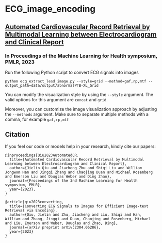 # ECG_image_encoding

## [Automated Cardiovascular Record Retrieval by Multimodal Learning between Electrocardiogram and Clinical Report](https://arxiv.org/abs/2304.06286)

### In Proceedings of the Machine Learning for Health symposium, PMLR, 2023

Run the following Python script to convert ECG signals into images

```python ecg_extract_lead_image.py --style=grid --method=gaf,rp,mtf --output_path=data/output/abnormalPTB-XL_Grid```

You can modify the visualization style by using the ```--style``` argument. The valid options for this argument are ```concat``` and ```grid```.

Moreover, you can customize the image visualization approach by adjusting the ```--methods``` argument. Make sure to separate multiple methods with a comma, for example ```gaf,rp,mtf```

## Citation

If you feel our code or models help in your research, kindly cite our papers:

```
@inproceedings{Qiu2023AutomatedCR,
  title={Automated Cardiovascular Record Retrieval by Multimodal Learning between Electrocardiogram and Clinical Report},
  author={Jielin Qiu and Jiacheng Zhu and Shiqi Liu and William Jongwon Han and Jingqi Zhang and Chaojing Duan and Michael Rosenberg and Emerson Liu and Douglas Weber and Ding Zhao},
  journal={Proceedings of the 3nd Machine Learning for Health symposium, PMLR},
  year={2023},
}

@article{qiu2023converting,
  title={Converting ECG Signals to Images for Efficient Image-text Retrieval via Encoding},
  author={Qiu, Jielin and Zhu, Jiacheng and Liu, Shiqi and Han, William and Zhang, Jingqi and Duan, Chaojing and Rosenberg, Michael and Liu, Emerson and Weber, Douglas and Zhao, Ding},
  journal={arXiv preprint arXiv:2304.06286},
  year={2023}
}

```
